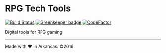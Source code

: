 # RPG Tech Tools
[![Build Status](https://travis-ci.com/jonwgeorge/rpg-tech-tools.svg?branch=master)](https://travis-ci.com/jonwgeorge/rpg-tech-tools) [![Greenkeeper badge](https://badges.greenkeeper.io/jonwgeorge/rpg-tech-tools.svg)](https://greenkeeper.io/) [![CodeFactor](https://www.codefactor.io/repository/github/jonwgeorge/rpg-tech-tools/badge)](https://www.codefactor.io/repository/github/jonwgeorge/rpg-tech-tools)

Digital tools for RPG gaming


---
Made with ❤ in Arkansas. &copy;2019
